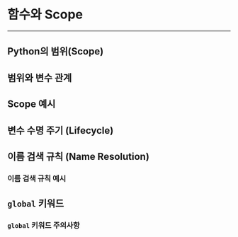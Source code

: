 # 함수와 Scope

[]()

---

## Python의 범위(Scope)

## 범위와 변수 관계

## Scope 예시

## 변수 수명 주기 (Lifecycle)

## 이름 검색 규칙 (Name Resolution)

### 이름 검색 규칙 예시

## `global` 키워드

### `global` 키워드 주의사항

